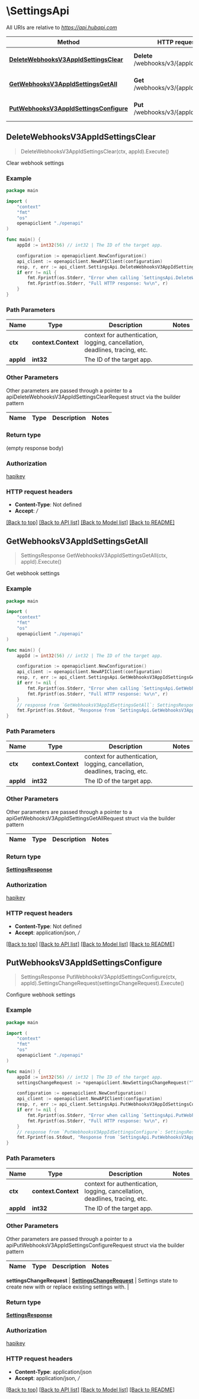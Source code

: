 # \SettingsApi

All URIs are relative to *https://api.hubapi.com*

Method | HTTP request | Description
------------- | ------------- | -------------
[**DeleteWebhooksV3AppIdSettingsClear**](SettingsApi.md#DeleteWebhooksV3AppIdSettingsClear) | **Delete** /webhooks/v3/{appId}/settings | Clear webhook settings
[**GetWebhooksV3AppIdSettingsGetAll**](SettingsApi.md#GetWebhooksV3AppIdSettingsGetAll) | **Get** /webhooks/v3/{appId}/settings | Get webhook settings
[**PutWebhooksV3AppIdSettingsConfigure**](SettingsApi.md#PutWebhooksV3AppIdSettingsConfigure) | **Put** /webhooks/v3/{appId}/settings | Configure webhook settings



## DeleteWebhooksV3AppIdSettingsClear

> DeleteWebhooksV3AppIdSettingsClear(ctx, appId).Execute()

Clear webhook settings



### Example

```go
package main

import (
    "context"
    "fmt"
    "os"
    openapiclient "./openapi"
)

func main() {
    appId := int32(56) // int32 | The ID of the target app.

    configuration := openapiclient.NewConfiguration()
    api_client := openapiclient.NewAPIClient(configuration)
    resp, r, err := api_client.SettingsApi.DeleteWebhooksV3AppIdSettingsClear(context.Background(), appId).Execute()
    if err != nil {
        fmt.Fprintf(os.Stderr, "Error when calling `SettingsApi.DeleteWebhooksV3AppIdSettingsClear``: %v\n", err)
        fmt.Fprintf(os.Stderr, "Full HTTP response: %v\n", r)
    }
}
```

### Path Parameters


Name | Type | Description  | Notes
------------- | ------------- | ------------- | -------------
**ctx** | **context.Context** | context for authentication, logging, cancellation, deadlines, tracing, etc.
**appId** | **int32** | The ID of the target app. | 

### Other Parameters

Other parameters are passed through a pointer to a apiDeleteWebhooksV3AppIdSettingsClearRequest struct via the builder pattern


Name | Type | Description  | Notes
------------- | ------------- | ------------- | -------------


### Return type

 (empty response body)

### Authorization

[hapikey](../README.md#hapikey)

### HTTP request headers

- **Content-Type**: Not defined
- **Accept**: */*

[[Back to top]](#) [[Back to API list]](../README.md#documentation-for-api-endpoints)
[[Back to Model list]](../README.md#documentation-for-models)
[[Back to README]](../README.md)


## GetWebhooksV3AppIdSettingsGetAll

> SettingsResponse GetWebhooksV3AppIdSettingsGetAll(ctx, appId).Execute()

Get webhook settings



### Example

```go
package main

import (
    "context"
    "fmt"
    "os"
    openapiclient "./openapi"
)

func main() {
    appId := int32(56) // int32 | The ID of the target app.

    configuration := openapiclient.NewConfiguration()
    api_client := openapiclient.NewAPIClient(configuration)
    resp, r, err := api_client.SettingsApi.GetWebhooksV3AppIdSettingsGetAll(context.Background(), appId).Execute()
    if err != nil {
        fmt.Fprintf(os.Stderr, "Error when calling `SettingsApi.GetWebhooksV3AppIdSettingsGetAll``: %v\n", err)
        fmt.Fprintf(os.Stderr, "Full HTTP response: %v\n", r)
    }
    // response from `GetWebhooksV3AppIdSettingsGetAll`: SettingsResponse
    fmt.Fprintf(os.Stdout, "Response from `SettingsApi.GetWebhooksV3AppIdSettingsGetAll`: %v\n", resp)
}
```

### Path Parameters


Name | Type | Description  | Notes
------------- | ------------- | ------------- | -------------
**ctx** | **context.Context** | context for authentication, logging, cancellation, deadlines, tracing, etc.
**appId** | **int32** | The ID of the target app. | 

### Other Parameters

Other parameters are passed through a pointer to a apiGetWebhooksV3AppIdSettingsGetAllRequest struct via the builder pattern


Name | Type | Description  | Notes
------------- | ------------- | ------------- | -------------


### Return type

[**SettingsResponse**](SettingsResponse.md)

### Authorization

[hapikey](../README.md#hapikey)

### HTTP request headers

- **Content-Type**: Not defined
- **Accept**: application/json, */*

[[Back to top]](#) [[Back to API list]](../README.md#documentation-for-api-endpoints)
[[Back to Model list]](../README.md#documentation-for-models)
[[Back to README]](../README.md)


## PutWebhooksV3AppIdSettingsConfigure

> SettingsResponse PutWebhooksV3AppIdSettingsConfigure(ctx, appId).SettingsChangeRequest(settingsChangeRequest).Execute()

Configure webhook settings



### Example

```go
package main

import (
    "context"
    "fmt"
    "os"
    openapiclient "./openapi"
)

func main() {
    appId := int32(56) // int32 | The ID of the target app.
    settingsChangeRequest := *openapiclient.NewSettingsChangeRequest("TargetUrl_example", *openapiclient.NewThrottlingSettings(int32(123), "Period_example")) // SettingsChangeRequest | Settings state to create new with or replace existing settings with.

    configuration := openapiclient.NewConfiguration()
    api_client := openapiclient.NewAPIClient(configuration)
    resp, r, err := api_client.SettingsApi.PutWebhooksV3AppIdSettingsConfigure(context.Background(), appId).SettingsChangeRequest(settingsChangeRequest).Execute()
    if err != nil {
        fmt.Fprintf(os.Stderr, "Error when calling `SettingsApi.PutWebhooksV3AppIdSettingsConfigure``: %v\n", err)
        fmt.Fprintf(os.Stderr, "Full HTTP response: %v\n", r)
    }
    // response from `PutWebhooksV3AppIdSettingsConfigure`: SettingsResponse
    fmt.Fprintf(os.Stdout, "Response from `SettingsApi.PutWebhooksV3AppIdSettingsConfigure`: %v\n", resp)
}
```

### Path Parameters


Name | Type | Description  | Notes
------------- | ------------- | ------------- | -------------
**ctx** | **context.Context** | context for authentication, logging, cancellation, deadlines, tracing, etc.
**appId** | **int32** | The ID of the target app. | 

### Other Parameters

Other parameters are passed through a pointer to a apiPutWebhooksV3AppIdSettingsConfigureRequest struct via the builder pattern


Name | Type | Description  | Notes
------------- | ------------- | ------------- | -------------

 **settingsChangeRequest** | [**SettingsChangeRequest**](SettingsChangeRequest.md) | Settings state to create new with or replace existing settings with. | 

### Return type

[**SettingsResponse**](SettingsResponse.md)

### Authorization

[hapikey](../README.md#hapikey)

### HTTP request headers

- **Content-Type**: application/json
- **Accept**: application/json, */*

[[Back to top]](#) [[Back to API list]](../README.md#documentation-for-api-endpoints)
[[Back to Model list]](../README.md#documentation-for-models)
[[Back to README]](../README.md)

